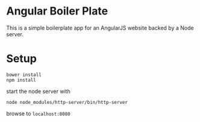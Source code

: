 Angular Boiler Plate
======

This is a simple boilerplate app for an AngularJS website backed by a Node server.

Setup
=====
```
bower install
npm install
```

start the node server with
```
node node_modules/http-server/bin/http-server
```

browse to `localhost:8080`
